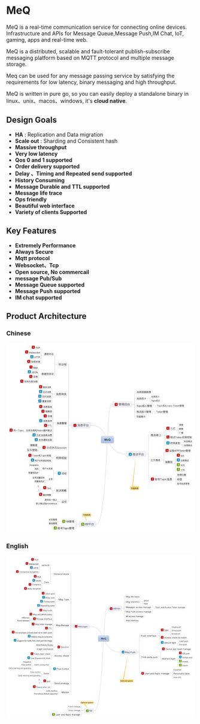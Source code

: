 # MeQ 

MeQ is a real-time communication service for connecting online devices. Infrastructure and APIs for Message Queue,Message Push,IM Chat, IoT, gaming, apps and real-time web. 

MeQ is a distributed, scalable and fault-tolerant publish-subscribe messaging platform based on MQTT protocol and multiple message storage.

Meq can be used for any message passing service by satisfying the requirements for low latency, binary messaging and high throughput.

MeQ is written in pure go, so you can easily deploy a standalone binary in linux、unix、macos、windows,  it's **cloud native**.

Design Goals
------------
- **HA** : Replication and Data migration
- **Scale out** : Sharding and Consistent hash
- **Massive throughput**
- **Very low latency**
- **Qos 0 and 1 supported**
- **Order delivery supported**
- **Delay 、Timing and Repeated send supported**
- **History Consuming**
- **Message Durable and TTL supported**
- **Message life trace**
- **Ops friendly**
- **Beautiful web interface**
- **Variety of clients Supported**

Key Features 
------------
- **Extremely Performance** 
- **Always Secure**
- **Mqtt protocol** 
- **Websocket、Tcp**
- **Open source, No commercail**
- **message Pub/Sub**
- **Message Queue supported**
- **Message Push supported**
- **IM chat supported** 


Product Architecture
------------


### Chinese
![](prod_schema_cn.jpg)

### English
![](prod_schema_en.jpg)


